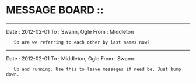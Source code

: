 MESSAGE BOARD ::
=============
---------------------------------------------------------------------------
Date : 2012-02-01
To   : Swann, Ogle
From : Middleton

       So are we referring to each other by last names now?

---------------------------------------------------------------------------
Date : 2012-02-01
To   : Middleton, Ogle
From : Swann

       Up and running. Use this to leave messages if need be. Just bump down.
